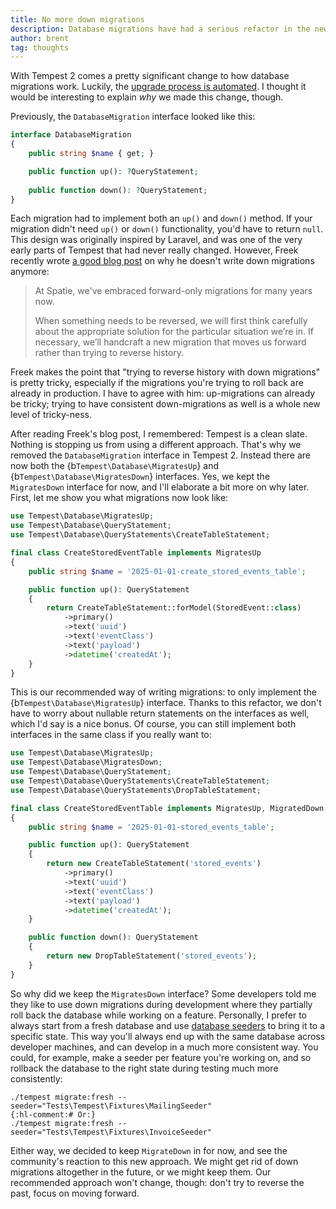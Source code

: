 ```yaml
---
title: No more down migrations
description: Database migrations have had a serious refactor in the newest Tempest release 
author: brent
tag: thoughts
---
```


With Tempest 2 comes a pretty significant change to how database migrations work. Luckily, the [upgrade process is automated](/blog/tempest-2). I thought it would be interesting to explain _why_ we made this change, though.

Previously, the `DatabaseMigration` interface looked like this:

```php
interface DatabaseMigration
{
    public string $name { get; }

    public function up(): ?QueryStatement;
    
    public function down(): ?QueryStatement;
}
```

Each migration had to implement both an `up()` and `down()` method. If your migration didn't need `up()` or `down()` functionality, you'd have to return `null`. This design was originally inspired by Laravel, and was one of the very early parts of Tempest that had never really changed. However, Freek recently wrote [a good blog post](https://freek.dev/2900-why-i-dont-use-down-migrations) on why he doesn't write down migrations anymore:

> At Spatie, we've embraced forward-only migrations for many years now.
>
> When something needs to be reversed, we will first think carefully about the appropriate solution for the particular situation we’re in. If necessary, we’ll handcraft a new migration that moves us forward rather than trying to reverse history.

Freek makes the point that "trying to reverse history with down migrations" is pretty tricky, especially if the migrations you're trying to roll back are already in production. I have to agree with him: up-migrations can already be tricky; trying to have consistent down-migrations as well is a whole new level of tricky-ness.

After reading Freek's blog post, I remembered: Tempest is a clean slate. Nothing is stopping us from using a different approach. That's why we removed the `DatabaseMigration` interface in Tempest 2. Instead there are now both the {b`Tempest\Database\MigratesUp`} and {b`Tempest\Database\MigratesDown`} interfaces. Yes, we kept the `MigratesDown` interface for now, and I'll elaborate a bit more on why later. First, let me show you what migrations now look like:

```php
use Tempest\Database\MigratesUp;
use Tempest\Database\QueryStatement;
use Tempest\Database\QueryStatements\CreateTableStatement;

final class CreateStoredEventTable implements MigratesUp
{
    public string $name = '2025-01-01-create_stored_events_table';

    public function up(): QueryStatement
    {
        return CreateTableStatement::forModel(StoredEvent::class)
            ->primary()
            ->text('uuid')
            ->text('eventClass')
            ->text('payload')
            ->datetime('createdAt');
    }
}
```

This is our recommended way of writing migrations: to only implement the {b`Tempest\Database\MigratesUp`} interface. Thanks to this refactor, we don't have to worry about nullable return statements on the interfaces as well, which I'd say is a nice bonus. Of course, you can still implement both interfaces in the same class if you really want to:

```php
use Tempest\Database\MigratesUp;
use Tempest\Database\MigratesDown;
use Tempest\Database\QueryStatement;
use Tempest\Database\QueryStatements\CreateTableStatement;
use Tempest\Database\QueryStatements\DropTableStatement;

final class CreateStoredEventTable implements MigratesUp, MigratedDown
{
    public string $name = '2025-01-01-stored_events_table';

    public function up(): QueryStatement
    {
        return new CreateTableStatement('stored_events')
            ->primary()
            ->text('uuid')
            ->text('eventClass')
            ->text('payload')
            ->datetime('createdAt');
    }

    public function down(): QueryStatement
    {
        return new DropTableStatement('stored_events');
    }
}
```

So why did we keep the `MigratesDown` interface? Some developers told me they like to use down migrations during development where they partially roll back the database while working on a feature. Personally, I prefer to always start from a fresh database and use [database seeders](/2.x/essentials/database#multiple-seeders) to bring it to a specific state. This way you'll always end up with the same database across developer machines, and can develop in a much more consistent way. You could, for example, make a seeder per feature you're working on, and so rollback the database to the right state during testing much more consistently:

```
./tempest migrate:fresh --seeder="Tests\Tempest\Fixtures\MailingSeeder"
{:hl-comment:# Or:}
./tempest migrate:fresh --seeder="Tests\Tempest\Fixtures\InvoiceSeeder"
```

Either way, we decided to keep `MigrateDown` in for now, and see the community's reaction to this new approach. We might get rid of down migrations altogether in the future, or we might keep them. Our recommended approach won't change, though: don't try to reverse the past, focus on moving forward. 